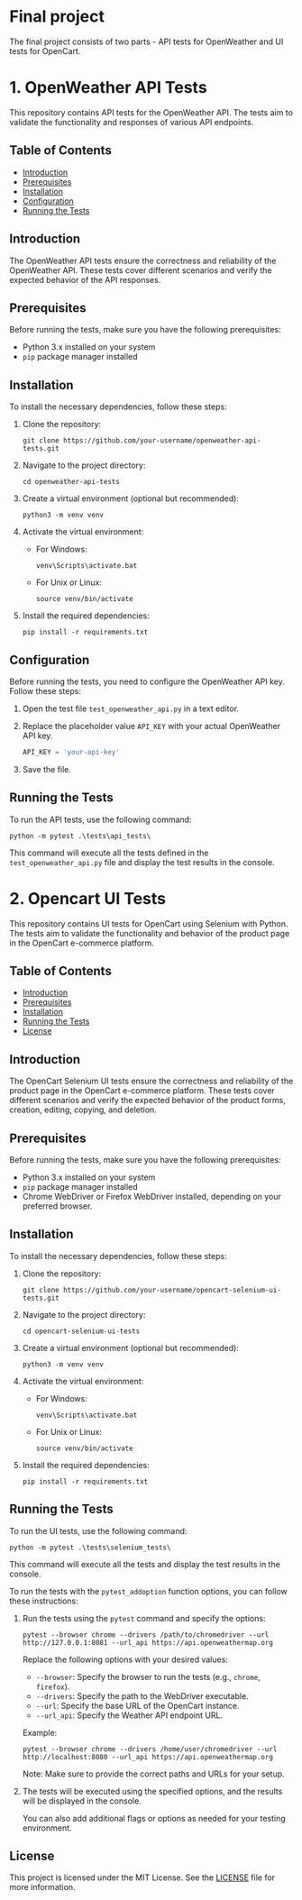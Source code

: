 # Final project

The final project consists of two parts - API tests for OpenWeather and UI tests for OpenCart.

# 1. OpenWeather API Tests

This repository contains API tests for the OpenWeather API. The tests aim to validate the functionality and responses of various API endpoints.

## Table of Contents

- [Introduction](#introduction)
- [Prerequisites](#prerequisites)
- [Installation](#installation)
- [Configuration](#configuration)
- [Running the Tests](#running-the-tests)

## Introduction

The OpenWeather API tests ensure the correctness and reliability of the OpenWeather API. These tests cover different scenarios and verify the expected behavior of the API responses.

## Prerequisites

Before running the tests, make sure you have the following prerequisites:

- Python 3.x installed on your system
- `pip` package manager installed

## Installation

To install the necessary dependencies, follow these steps:

1. Clone the repository:

   ```shell
   git clone https://github.com/your-username/openweather-api-tests.git
   ```

2. Navigate to the project directory:

   ```shell
   cd openweather-api-tests
   ```

3. Create a virtual environment (optional but recommended):

   ```shell
   python3 -m venv venv
   ```

4. Activate the virtual environment:

   - For Windows:

     ```shell
     venv\Scripts\activate.bat
     ```

   - For Unix or Linux:

     ```shell
     source venv/bin/activate
     ```

5. Install the required dependencies:

   ```shell
   pip install -r requirements.txt
   ```

## Configuration

Before running the tests, you need to configure the OpenWeather API key. Follow these steps:

1. Open the test file `test_openweather_api.py` in a text editor.

2. Replace the placeholder value `API_KEY` with your actual OpenWeather API key.

   ```python
   API_KEY = 'your-api-key'
   ```

3. Save the file.

## Running the Tests

To run the API tests, use the following command:

```shell
python -m pytest .\tests\api_tests\ 
```

This command will execute all the tests defined in the `test_openweather_api.py` file and display the test results in the console.

# 2. Opencart UI Tests
This repository contains UI tests for OpenCart using Selenium with Python. The tests aim to validate the functionality and behavior of the product page in the OpenCart e-commerce platform.

## Table of Contents

- [Introduction](#introduction)
- [Prerequisites](#prerequisites)
- [Installation](#installation)
- [Running the Tests](#running-the-tests)
- [License](#license)

## Introduction

The OpenCart Selenium UI tests ensure the correctness and reliability of the product page in the OpenCart e-commerce platform. These tests cover different scenarios and verify the expected behavior of the product forms, creation, editing, copying, and deletion.

## Prerequisites

Before running the tests, make sure you have the following prerequisites:

- Python 3.x installed on your system
- `pip` package manager installed
- Chrome WebDriver or Firefox WebDriver installed, depending on your preferred browser.

## Installation

To install the necessary dependencies, follow these steps:

1. Clone the repository:

   ```shell
   git clone https://github.com/your-username/opencart-selenium-ui-tests.git
   ```

2. Navigate to the project directory:

   ```shell
   cd opencart-selenium-ui-tests
   ```

3. Create a virtual environment (optional but recommended):

   ```shell
   python3 -m venv venv
   ```

4. Activate the virtual environment:

   - For Windows:

     ```shell
     venv\Scripts\activate.bat
     ```

   - For Unix or Linux:

     ```shell
     source venv/bin/activate
     ```

5. Install the required dependencies:

   ```shell
   pip install -r requirements.txt
   ```

## Running the Tests

To run the UI tests, use the following command:

```shell
python -m pytest .\tests\selenium_tests\ 
```

This command will execute all the tests and display the test results in the console.

To run the tests with the `pytest_addoption` function options, you can follow these instructions:

1. Run the tests using the `pytest` command and specify the options:

   ```shell
   pytest --browser chrome --drivers /path/to/chromedriver --url http://127.0.0.1:8081 --url_api https://api.openweathermap.org
   ```

   Replace the following options with your desired values:
   - `--browser`: Specify the browser to run the tests (e.g., `chrome`, `firefox`).
   - `--drivers`: Specify the path to the WebDriver executable.
   - `--url`: Specify the base URL of the OpenCart instance.
   - `--url_api`: Specify the Weather API endpoint URL.

   Example:
   ```shell
   pytest --browser chrome --drivers /home/user/chromedriver --url http://localhost:8080 --url_api https://api.openweathermap.org
   ```

   Note: Make sure to provide the correct paths and URLs for your setup.

2. The tests will be executed using the specified options, and the results will be displayed in the console.

   You can also add additional flags or options as needed for your testing environment.

## License

This project is licensed under the MIT License. See the [LICENSE](LICENSE) file for more information.